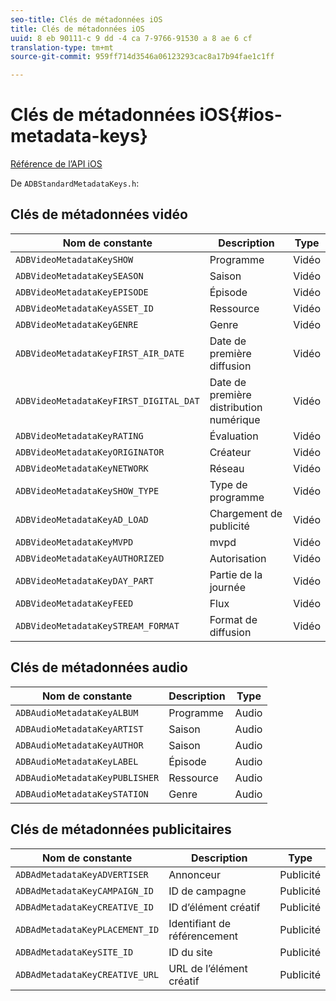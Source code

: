 ```yaml
---
seo-title: Clés de métadonnées iOS
title: Clés de métadonnées iOS
uuid: 8 eb 90111-c 9 dd -4 ca 7-9766-91530 a 8 ae 6 cf
translation-type: tm+mt
source-git-commit: 959ff714d3546a06123293cac8a17b94fae1c1ff

---
```



# Clés de métadonnées iOS{#ios-metadata-keys}

[Référence de l’API iOS](https://adobe-marketing-cloud.github.io/media-sdks/reference/ios/)

De `ADBStandardMetadataKeys.h`:

## Clés de métadonnées vidéo

| Nom de constante | Description | Type |
|---|---|---|
| `ADBVideoMetadataKeySHOW` | Programme | Vidéo |
| `ADBVideoMetadataKeySEASON` | Saison | Vidéo |
| `ADBVideoMetadataKeyEPISODE` | Épisode | Vidéo |
| `ADBVideoMetadataKeyASSET_ID` | Ressource | Vidéo |
| `ADBVideoMetadataKeyGENRE` | Genre | Vidéo |
| `ADBVideoMetadataKeyFIRST_AIR_DATE` | Date de première diffusion | Vidéo |
| `ADBVideoMetadataKeyFIRST_DIGITAL_DAT` | Date de première distribution numérique | Vidéo |
| `ADBVideoMetadataKeyRATING` | Évaluation | Vidéo |
| `ADBVideoMetadataKeyORIGINATOR` | Créateur | Vidéo |
| `ADBVideoMetadataKeyNETWORK` | Réseau | Vidéo |
| `ADBVideoMetadataKeySHOW_TYPE` | Type de programme | Vidéo |
| `ADBVideoMetadataKeyAD_LOAD` | Chargement de publicité | Vidéo |
| `ADBVideoMetadataKeyMVPD` | mvpd | Vidéo |
| `ADBVideoMetadataKeyAUTHORIZED` | Autorisation | Vidéo |
| `ADBVideoMetadataKeyDAY_PART` | Partie de la journée | Vidéo |
| `ADBVideoMetadataKeyFEED` | Flux | Vidéo |
| `ADBVideoMetadataKeySTREAM_FORMAT` | Format de diffusion | Vidéo |

## Clés de métadonnées audio

| Nom de constante | Description | Type |
|---|---|---|
| `ADBAudioMetadataKeyALBUM` | Programme | Audio |
| `ADBAudioMetadataKeyARTIST` | Saison | Audio |
| `ADBAudioMetadataKeyAUTHOR` | Saison | Audio |
| `ADBAudioMetadataKeyLABEL` | Épisode | Audio |
| `ADBAudioMetadataKeyPUBLISHER` | Ressource | Audio |
| `ADBAudioMetadataKeySTATION` | Genre | Audio |

## Clés de métadonnées publicitaires

| Nom de constante | Description | Type |
|---|---|---|
| `ADBAdMetadataKeyADVERTISER` | Annonceur | Publicité |
| `ADBAdMetadataKeyCAMPAIGN_ID` | ID de campagne | Publicité |
| `ADBAdMetadataKeyCREATIVE_ID` | ID d’élément créatif | Publicité |
| `ADBAdMetadataKeyPLACEMENT_ID` | Identifiant de référencement | Publicité |
| `ADBAdMetadataKeySITE_ID` | ID du site | Publicité |
| `ADBAdMetadataKeyCREATIVE_URL` | URL de l’élément créatif | Publicité |

